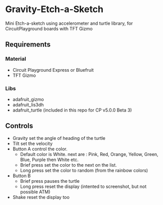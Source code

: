 # Gravity-Etch-a-Sketch
Mini Etch-a-sketch using accelerometer and turtle library, for CircuitPlayground boards with TFT Gizmo

## Requirements 

### Material

* Circuit Playground Express or Bluefruit
* TFT Gizmo

### Libs 
* adafruit_gizmo
* adafruit_lis3dh
* adafruit_turtle (included in this repo for CP v5.0.0 Beta 3)

## Controls

* Gravity set the angle of heading of the turtle
* Tilt set the velocity
* Button A control the color.
  * Default color is White. next are : Pink, Red, Orange, Yellow, Green, Blue, Purple then White etc.
  * Brief press set the color to the next on the list.
  * Long press set the color to random (from the rainbow colors)
* Button B 
  * Brief press pauses the turtle 
  * Long press reset the display (intented to screenshot, but not possible ATM)
* Shake reset the display too






